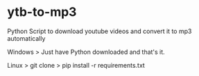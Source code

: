 # ytb-to-mp3
Python Script to download youtube videos and convert it to mp3 automatically

Windows > Just have Python downloaded and that's it.

Linux > git clone > pip install -r requirements.txt
